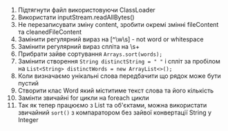 1. Підтягнути файл використовуючи ClassLoader
2. Використати inputStream.readAllBytes()
3. Не перезаписувати зміну content, зробити окремі змінні fileContent та cleanedFileContent
4. Замінити регулярний вираз на [^\w\s] - not word or whitespace
5. Замінити регулярний вираз спліта на \s+
6. Прибрати зайве сортування `Arrays.sort(words);`
7. Замінити створення `String distinctString = " "` і спліт за пробілом на `List<String> distinctWords = new ArrayList<>();`
8. Коли визначаємо унікальні слова передбачити що рядок може бути пустий
9. Cтворити клас Word який міститиме текст слова та його кількість
10. Замінти звичайні for цикли на foreach цикли
11. Так як тепер працюємо з List та об'єктами, можна використати звичайний `sort()` з компаратором без зайвої конвертації String у Integer
